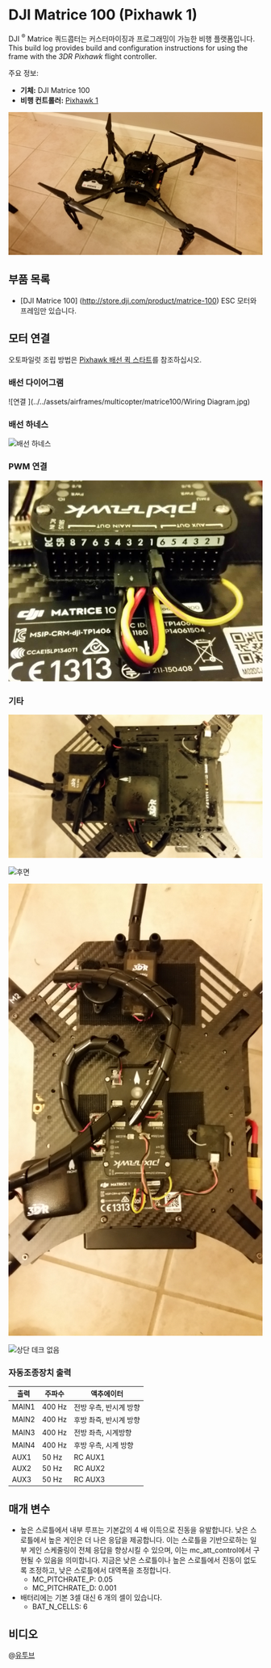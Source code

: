 # DJI Matrice 100 (Pixhawk 1)

DJI <sup>&reg;</sup> Matrice 쿼드콥터는 커스터마이징과 프로그래밍이 가능한 비행 플랫폼입니다. This build log provides build and configuration instructions for using the frame with the *3DR Pixhawk* flight controller.

주요 정보:

- **기체:** DJI Matrice 100
- **비행 컨트롤러:** [Pixhawk 1](../flight_controller/pixhawk.md)

![DJI Matrice 100](../../assets/airframes/multicopter/matrice100/Matrice100.jpg)

## 부품 목록

  * \[DJI Matrice 100\] (http://store.dji.com/product/matrice-100) ESC 모터와 프레임만 있습니다.

## 모터 연결

오토파일럿 조립 방법은 [Pixhawk 배선 퀵 스타트](../assembly/quick_start_pixhawk.md)를 참조하십시오.

### 배선 다이어그램

!\[연결 \](../../assets/airframes/multicopter/matrice100/Wiring Diagram.jpg)

### 배선 하네스

![배선 하네스
](../../assets/airframes/multicopter/matrice100/WiringHarness.jpg)

### PWM 연결

![PWM 연결](../../assets/airframes/multicopter/matrice100/PwmInput.jpg)

### 기타

![상단](../../assets/airframes/multicopter/matrice100/Top.jpg)

![후면
](../../assets/airframes/multicopter/matrice100/Back.jpg)

![스택 없음](../../assets/airframes/multicopter/matrice100/NoStack.jpg)

![상단 데크 없음
](../../assets/airframes/multicopter/matrice100/NoTopDeck.jpg)

### 자동조종장치 출력


<!-- 
The autopilot outputs are specified in [Airframe Reference > DJI Matrice 100](../airframes/airframe_reference.md#copter_quadrotor_x_dji_matrice_100)) (or more specifically, in the [quadrotor-x configuration section](../airframes/airframe_reference.md#quadrotor-x). 
-->

| 출력    | 주파수    | 액추에이터         |
| ----- | ------ | ------------- |
| MAIN1 | 400 Hz | 전방 우측, 반시계 방향 |
| MAIN2 | 400 Hz | 후방 촤즉, 반시계 방향 |
| MAIN3 | 400 Hz | 전방 좌측, 시계방향   |
| MAIN4 | 400 Hz | 후방 우측, 시계 방향  |
| AUX1  | 50 Hz  | RC AUX1       |
| AUX2  | 50 Hz  | RC AUX2       |
| AUX3  | 50 Hz  | RC AUX3       |


## 매개 변수

* 높은 스로틀에서 내부 루프는 기본값의 4 배 이득으로 진동을 유발합니다. 낮은 스로틀에서 높은 게인은 더 나은 응답을 제공합니다. 이는 스로틀을 기반으로하는 일부 게인 스케줄링이 전체 응답을 향상시킬 수 있으며, 이는 mc_att_control에서 구현될 수 있음을 의미합니다. 지금은 낮은 스로틀이나 높은 스로틀에서 진동이 없도록 조정하고, 낮은 스로틀에서 대역폭을 조정합니다.
  * MC_PITCHRATE_P: 0.05
  * MC_PITCHRATE_D: 0.001
* 배터리에는 기본 3셀 대신 6 개의 셀이 있습니다.
  * BAT_N_CELLS: 6

## 비디오

@[유투브](https://youtu.be/3OGs0ONemGc)